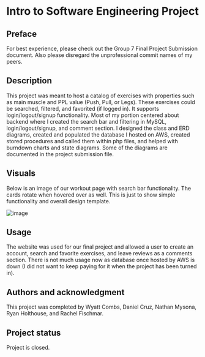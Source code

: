 # Intro to Software Engineering Project

## Preface
For best experience, please check out the Group 7 Final Project Submission document. Also please disregard the unprofessional commit names of my peers.

## Description
This project was meant to host a catalog of exercises with properties such as main muscle and PPL value (Push, Pull, or Legs). These exercises could be searched, filtered, and favorited (if logged in). It supports login/logout/signup functionality. Most of my portion centered about backend where I created the search bar and filtering in MySQL, login/logout/signup, and comment section. I designed the class and ERD diagrams, created and populated the database I hosted on AWS, created stored procedures and called them within php files, and helped with burndown charts and state diagrams. Some of the diagrams are documented in the project submission file.

## Visuals
Below is an image of our workout page with search bar functionality. The cards rotate when hovered over as well. This is just to show simple functionality and overall design template.

![image](https://user-images.githubusercontent.com/93929142/177585331-f45ae582-5f36-48ac-a2ba-5a8414dd5662.png)


## Usage
The website was used for our final project and allowed a user to create an account, search and favorite exercises, and leave reviews as a comments section. There is not much usage now as database once hosted by AWS is down (I did not want to keep paying for it when the project has been turned in).

## Authors and acknowledgment
This project was completed by Wyatt Combs, Daniel Cruz, Nathan Mysona, Ryan Holthouse, and Rachel Fischmar.

## Project status
Project is closed.

